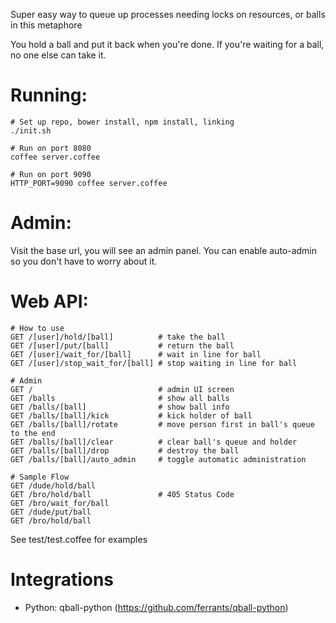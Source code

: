 Super easy way to queue up processes needing locks on resources, or balls in this metaphore

You hold a ball and put it back when you're done. If you're waiting for a ball, no one else can take it. 

Running:
========
```
# Set up repo, bower install, npm install, linking
./init.sh

# Run on port 8080
coffee server.coffee

# Run on port 9090
HTTP_PORT=9090 coffee server.coffee
```

Admin:
======
Visit the base url, you will see an admin panel. You can enable auto-admin so you don't have to worry about it.

Web API:
========
```
# How to use
GET /[user]/hold/[ball]          # take the ball
GET /[user]/put/[ball]           # return the ball
GET /[user]/wait_for/[ball]      # wait in line for ball
GET /[user]/stop_wait_for/[ball] # stop waiting in line for ball

# Admin
GET /                            # admin UI screen
GET /balls                       # show all balls
GET /balls/[ball]                # show ball info
GET /balls/[ball]/kick           # kick holder of ball
GET /balls/[ball]/rotate         # move person first in ball's queue to the end
GET /balls/[ball]/clear          # clear ball's queue and holder
GET /balls/[ball]/drop           # destroy the ball
GET /balls/[ball]/auto_admin     # toggle automatic administration

# Sample Flow
GET /dude/hold/ball
GET /bro/hold/ball               # 405 Status Code
GET /bro/wait_for/ball
GET /dude/put/ball
GET /bro/hold/ball
```

See test/test.coffee for examples

Integrations
============
- Python: qball-python (https://github.com/ferrants/qball-python)

